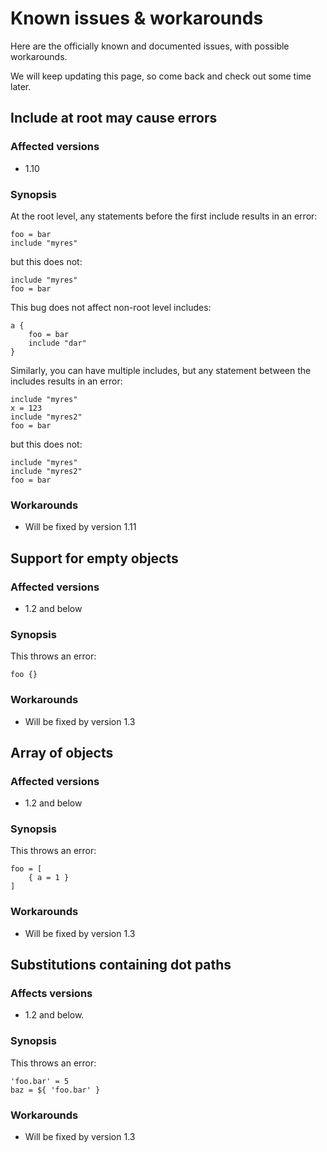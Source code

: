 Known issues & workarounds
==========================
Here are the officially known and documented issues, with possible workarounds.

We will keep updating this page, so come back and check out some time later.


Include at root may cause errors
--------------------------------
### Affected versions
- 1.10

### Synopsis
At the root level, any statements before the first include results in an error:
```
foo = bar
include "myres"
```

but this does not:
```
include "myres"
foo = bar
```

This bug does not affect non-root level includes:
```
a {
	foo = bar
	include "dar"
}
```

Similarly, you can have multiple includes, but any statement between the includes results in an error:
```
include "myres"
x = 123
include "myres2"
foo = bar
```

but this does not:
```
include "myres"
include "myres2"
foo = bar
```

### Workarounds
- Will be fixed by version 1.11



Support for empty objects
-------------------------
### Affected versions
- 1.2 and below

### Synopsis
This throws an error:
```
foo {}
```

### Workarounds
- Will be fixed by version 1.3


Array of objects
----------------
### Affected versions
- 1.2 and below

### Synopsis
This throws an error:
```
foo = [
	{ a = 1 }
]
```

### Workarounds
- Will be fixed by version 1.3


Substitutions containing dot paths
----------------------------------
### Affects versions
- 1.2 and below.

### Synopsis
This throws an error:
```
'foo.bar' = 5
baz = ${ 'foo.bar' }
```

### Workarounds
- Will be fixed by version 1.3
